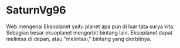 # SaturnVg96
Web mengenai Eksoplanet yaitu planet apa pun di luar tata surya kita. Sebagian besar eksoplanet mengorbit bintang lain. Eksoplanet dapat melintas di depan, atau "melintasi," bintang yang diorbitnya.
